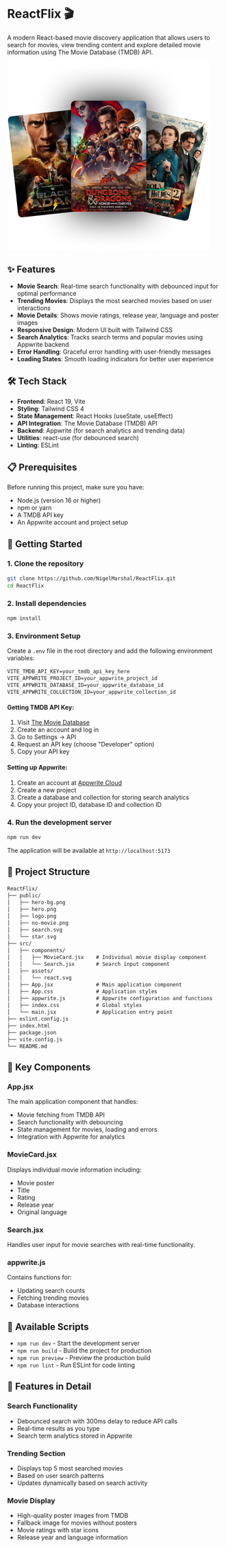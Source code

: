 # ReactFlix 🎬

A modern React-based movie discovery application that allows users to search for movies, view trending content and explore detailed movie information using The Movie Database (TMDB) API.

![ReactFlix](public/hero.png)

## ✨ Features

- **Movie Search**: Real-time search functionality with debounced input for optimal performance
- **Trending Movies**: Displays the most searched movies based on user interactions
- **Movie Details**: Shows movie ratings, release year, language and poster images
- **Responsive Design**: Modern UI built with Tailwind CSS
- **Search Analytics**: Tracks search terms and popular movies using Appwrite backend
- **Error Handling**: Graceful error handling with user-friendly messages
- **Loading States**: Smooth loading indicators for better user experience

## 🛠️ Tech Stack

- **Frontend**: React 19, Vite
- **Styling**: Tailwind CSS 4
- **State Management**: React Hooks (useState, useEffect)
- **API Integration**: The Movie Database (TMDB) API
- **Backend**: Appwrite (for search analytics and trending data)
- **Utilities**: react-use (for debounced search)
- **Linting**: ESLint

## 📋 Prerequisites

Before running this project, make sure you have:

- Node.js (version 16 or higher)
- npm or yarn
- A TMDB API key
- An Appwrite account and project setup

## 🚀 Getting Started

### 1. Clone the repository

```bash
git clone https://github.com/NigelMarshal/ReactFlix.git
cd ReactFlix
```

### 2. Install dependencies

```bash
npm install
```

### 3. Environment Setup

Create a `.env` file in the root directory and add the following environment variables:

```env
VITE_TMDB_API_KEY=your_tmdb_api_key_here
VITE_APPWRITE_PROJECT_ID=your_appwrite_project_id
VITE_APPWRITE_DATABASE_ID=your_appwrite_database_id
VITE_APPWRITE_COLLECTION_ID=your_appwrite_collection_id
```

#### Getting TMDB API Key:

1. Visit [The Movie Database](https://www.themoviedb.org/)
2. Create an account and log in
3. Go to Settings → API
4. Request an API key (choose "Developer" option)
5. Copy your API key

#### Setting up Appwrite:

1. Create an account at [Appwrite Cloud](https://cloud.appwrite.io/)
2. Create a new project
3. Create a database and collection for storing search analytics
4. Copy your project ID, database ID and collection ID

### 4. Run the development server

```bash
npm run dev
```

The application will be available at `http://localhost:5173`

## 📁 Project Structure

```
ReactFlix/
├── public/
│   ├── hero-bg.png
│   ├── hero.png
│   ├── logo.png
│   ├── no-movie.png
│   ├── search.svg
│   └── star.svg
├── src/
│   ├── components/
│   │   ├── MovieCard.jsx    # Individual movie display component
│   │   └── Search.jsx       # Search input component
│   ├── assets/
│   │   └── react.svg
│   ├── App.jsx              # Main application component
│   ├── App.css              # Application styles
│   ├── appwrite.js          # Appwrite configuration and functions
│   ├── index.css            # Global styles
│   └── main.jsx             # Application entry point
├── eslint.config.js
├── index.html
├── package.json
├── vite.config.js
└── README.md
```

## 🎯 Key Components

### App.jsx

The main application component that handles:

- Movie fetching from TMDB API
- Search functionality with debouncing
- State management for movies, loading and errors
- Integration with Appwrite for analytics

### MovieCard.jsx

Displays individual movie information including:

- Movie poster
- Title
- Rating
- Release year
- Original language

### Search.jsx

Handles user input for movie searches with real-time functionality.

### appwrite.js

Contains functions for:

- Updating search counts
- Fetching trending movies
- Database interactions

## 🔧 Available Scripts

- `npm run dev` - Start the development server
- `npm run build` - Build the project for production
- `npm run preview` - Preview the production build
- `npm run lint` - Run ESLint for code linting

## 🌟 Features in Detail

### Search Functionality

- Debounced search with 300ms delay to reduce API calls
- Real-time results as you type
- Search term analytics stored in Appwrite

### Trending Section

- Displays top 5 most searched movies
- Based on user search patterns
- Updates dynamically based on search activity

### Movie Display

- High-quality poster images from TMDB
- Fallback image for movies without posters
- Movie ratings with star icons
- Release year and language information
